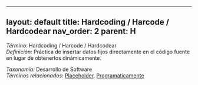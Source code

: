 
---
layout: default
title: Hardcoding / Harcode / Hardcodear
nav_order: 2
parent: H
---

*Término:* Hardcoding / Harcode / Hardcodear  
*Definición:* Práctica de insertar datos fijos directamente en el código fuente en lugar de obtenerlos dinámicamente.

*Taxonomía:* Desarrollo de Software  
*Términos relacionados:* [Placeholder](https://maleniski.github.io/diccionario-angl-tec-mx/docs/alfabeticamente/P/placeholder/), [Programaticamente](https://maleniski.github.io/diccionario-angl-tec-mx/docs/alfabeticamente/P/programaticamente/)

